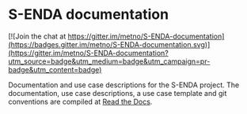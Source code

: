 # S-ENDA documentation

[![Join the chat at https://gitter.im/metno/S-ENDA-documentation](https://badges.gitter.im/metno/S-ENDA-documentation.svg)](https://gitter.im/metno/S-ENDA-documentation?utm_source=badge&utm_medium=badge&utm_campaign=pr-badge&utm_content=badge)

Documentation and use case descriptions for the S-ENDA project. The documentation, use case
descriptions, a use case template and git conventions are compiled at
[Read the Docs](https://s-enda-documentation.readthedocs.io/en/latest/).
